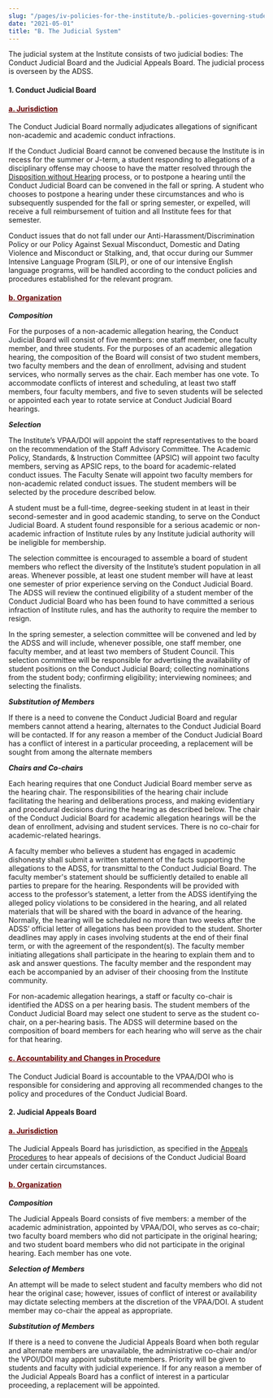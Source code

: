 ```yaml
---
slug: "/pages/iv-policies-for-the-institute/b.-policies-governing-student-conduct-and-student-organizations/b.-conduct/b.2.d.-student-conduct-disciplinary-process/b.-the-judicial-system"
date: "2021-05-01"
title: "B. The Judicial System"
---
```


The judicial system at the Institute consists of two judicial bodies: The Conduct Judicial Board and the Judicial Appeals Board. The judicial process is overseen by the ADSS.

#### 1\. **Conduct Judicial Board**

#### <span style="text-decoration:underline;color:#660000">**a. Jurisdiction**

The Conduct Judicial Board normally adjudicates allegations of significant non-academic and academic conduct infractions.

If the Conduct Judicial Board cannot be convened because the Institute is in recess for the summer or J-term, a student responding to allegations of a disciplinary offense may choose to have the matter resolved through the [Disposition without Hearing](http://www.middlebury.edu/pages/iv-policies-for-the-institute/b.-policies-governing-student-conduct-and-student-organizations/b.-conduct/b.2.d.-student-conduct-disciplinary-process/c.-hearing-procedures) process, or to postpone a hearing until the Conduct Judicial Board can be convened in the fall or spring. A student who chooses to postpone a hearing under these circumstances and who is subsequently suspended for the fall or spring semester, or expelled, will receive a full reimbursement of tuition and all Institute fees for that semester.

Conduct issues that do not fall under our Anti-Harassment/Discrimination Policy or our Policy Against Sexual Misconduct, Domestic and Dating Violence and Misconduct or Stalking, and, that occur during our Summer Intensive Language Program (SILP), or one of our intensive English language programs, will be handled according to the conduct policies and procedures established for the relevant program.

#### <span style="text-decoration:underline;color:#660000">**b. Organization**

**_Composition_**

For the purposes of a non-academic allegation hearing, the Conduct Judicial Board will consist of five members: one staff member, one faculty member, and three students. For the purposes of an academic allegation hearing, the composition of the Board will consist of two student members, two faculty members and the dean of enrollment, advising and student services, who normally serves as the chair. Each member has one vote. To accommodate conflicts of interest and scheduling, at least two staff members, four faculty members, and five to seven students will be selected or appointed each year to rotate service at Conduct Judicial Board hearings.

**_Selection_**

The Institute’s VPAA/DOI will appoint the staff representatives to the board on the recommendation of the Staff Advisory Committee. The Academic Policy, Standards, & Instruction Committee (APSIC) will appoint two faculty members, serving as APSIC reps, to the board for academic-related conduct issues. The Faculty Senate will appoint two faculty members for non-academic related conduct issues. The student members will be selected by the procedure described below.

A student must be a full-time, degree-seeking student in at least in their second-semester and in good academic standing, to serve on the Conduct Judicial Board. A student found responsible for a serious academic or non-academic infraction of Institute rules by any Institute judicial authority will be ineligible for membership.

The selection committee is encouraged to assemble a board of student members who reflect the diversity of the Institute’s student population in all areas. Whenever possible, at least one student member will have at least one semester of prior experience serving on the Conduct Judicial Board. The ADSS will review the continued eligibility of a student member of the Conduct Judicial Board who has been found to have committed a serious infraction of Institute rules, and has the authority to require the member to resign.

In the spring semester, a selection committee will be convened and led by the ADSS and will include, whenever possible, one staff member, one faculty member, and at least two members of Student Council. This selection committee will be responsible for advertising the availability of student positions on the Conduct Judicial Board; collecting nominations from the student body; confirming eligibility; interviewing nominees; and selecting the finalists.

**_Substitution of Members_**

If there is a need to convene the Conduct Judicial Board and regular members cannot attend a hearing, alternates to the Conduct Judicial Board will be contacted. If for any reason a member of the Conduct Judicial Board has a conflict of interest in a particular proceeding, a replacement will be sought from among the alternate members

**_Chairs and Co-chairs_**

Each hearing requires that one Conduct Judicial Board member serve as the hearing chair. The responsibilities of the hearing chair include facilitating the hearing and deliberations process, and making evidentiary and procedural decisions during the hearing as described below. The chair of the Conduct Judicial Board for academic allegation hearings will be the dean of enrollment, advising and student services. There is no co-chair for academic-related hearings.

A faculty member who believes a student has engaged in academic dishonesty shall submit a written statement of the facts supporting the allegations to the ADSS, for transmittal to the Conduct Judicial Board. The faculty member's statement should be sufficiently detailed to enable all parties to prepare for the hearing. Respondents will be provided with access to the professor’s statement, a letter from the ADSS identifying the alleged policy violations to be considered in the hearing, and all related materials that will be shared with the board in advance of the hearing. Normally, the hearing will be scheduled no more than two weeks after the ADSS’ official letter of allegations has been provided to the student. Shorter deadlines may apply in cases involving students at the end of their final term, or with the agreement of the respondent(s). The faculty member initiating allegations shall participate in the hearing to explain them and to ask and answer questions. The faculty member and the respondent may each be accompanied by an adviser of their choosing from the Institute community.

For non-academic allegation hearings, a staff or faculty co-chair is identified the ADSS on a per hearing basis. The student members of the Conduct Judicial Board may select one student to serve as the student co-chair, on a per-hearing basis. The ADSS will determine based on the composition of board members for each hearing who will serve as the chair for that hearing.

#### <span style="text-decoration:underline;color:#660000">**c. Accountability and Changes in Procedure**

The Conduct Judicial Board is accountable to the VPAA/DOI who is responsible for considering and approving all recommended changes to the policy and procedures of the Conduct Judicial Board.

#### **2. Judicial Appeals Board**

#### <span style="text-decoration:underline;color:#660000">**a. Jurisdiction**

The Judicial Appeals Board has jurisdiction, as specified in the [Appeals Procedures](http://www.middlebury.edu/pages/iv-policies-for-the-institute/b.-policies-governing-student-conduct-and-student-organizations/b.-conduct/b.2.d.-student-conduct-disciplinary-process/f.-appeals-procedures) to hear appeals of decisions of the Conduct Judicial Board under certain circumstances.

#### <span style="text-decoration:underline;color:#660000">**b. Organization**

**_Composition_**

The Judicial Appeals Board consists of five members: a member of the academic administration, appointed by VPAA/DOI, who serves as co-chair; two faculty board members who did not participate in the original hearing; and two student board members who did not participate in the original hearing. Each member has one vote.

**_Selection of Members_**

An attempt will be made to select student and faculty members who did not hear the original case; however, issues of conflict of interest or availability may dictate selecting members at the discretion of the VPAA/DOI. A student member may co-chair the appeal as appropriate.

**_Substitution of Members_**

If there is a need to convene the Judicial Appeals Board when both regular and alternate members are unavailable, the administrative co-chair and/or the VPOI/DOI may appoint substitute members. Priority will be given to students and faculty with judicial experience. If for any reason a member of the Judicial Appeals Board has a conflict of interest in a particular proceeding, a replacement will be appointed.
